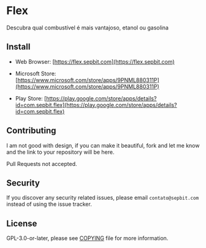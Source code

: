 # Flex

Descubra qual combustível é mais vantajoso, etanol ou gasolina

## Install

* Web Browser: [https://flex.sepbit.com](https://flex.sepbit.com)

* Microsoft Store: [https://www.microsoft.com/store/apps/9PNML880311P](https://www.microsoft.com/store/apps/9PNML880311P)

* Play Store: [https://play.google.com/store/apps/details?id=com.sepbit.flex](https://play.google.com/store/apps/details?id=com.sepbit.flex)

## Contributing

I am not good with design, if you can make it beautiful, fork and let me know and the link to your repository will be here.

Pull Requests not accepted.

## Security

If you discover any security related issues, please email `contato@sepbit.com` instead of using the issue tracker.

## License

GPL-3.0-or-later, please see [COPYING](COPYING) file for more information.
